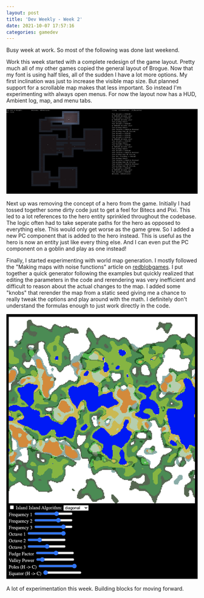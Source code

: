 ```yaml
---
layout: post
title: 'Dev Weekly - Week 2'
date: 2021-10-07 17:57:16
categories: gamedev
---
```


Busy week at work. So most of the following was done last weekend.

Work this week started with a complete redesign of the game layout. Pretty much all of my other games copied the general layout of Brogue. Now that my font is using half tiles, all of the sudden I have a lot more options. My first inclination was just to increase the visible map size. But planned support for a scrollable map makes that less important. So instead I'm experimenting with always open menus. For now the layout now has a HUD, Ambient log, map, and menu tabs.

![ui relayout](../../images/dev-weekly-2-ui.png)

Next up was removing the concept of a hero from the game. Initially I had tossed together some dirty code just to get a feel for Bitecs and Pixi. This led to a lot references to the hero entity sprinkled throughout the codebase. The logic often had to take seperate paths for the hero as opposed to everything else. This would only get worse as the game grew. So I added a new PC component that is added to the hero instead. This is useful as the hero is now an entity just like every thing else. And I can even put the PC component on a goblin and play as one instead!

Finally, I started experimenting with world map generation. I mostly followed the "Making maps with noise functions" article on [redblobgames](https://www.redblobgames.com/maps/terrain-from-noise/). I put together a quick generator following the examples but quickly realized that editing the parameters in the code and rerendering was very inefficient and difficult to reason about the actual changes to the map. I added some "knobs" that rerender the map from a static seed giving me a chance to really tweak the options and play around with the math. I definitely don't understand the formulas enough to just work directly in the code.

![ui relayout](../../images/dev-weekly-2-mapgen.png)

A lot of experimentation this week. Building blocks for moving forward.
